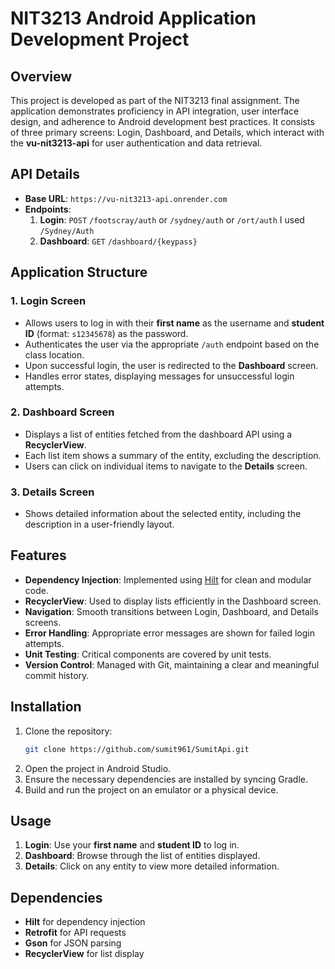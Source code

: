 
# NIT3213 Android Application Development Project

## Overview

This project is developed as part of the NIT3213 final assignment. The application demonstrates proficiency in API integration, user interface design, and adherence to Android development best practices. It consists of three primary screens: Login, Dashboard, and Details, which interact with the **vu-nit3213-api** for user authentication and data retrieval.

## API Details

- **Base URL**: `https://vu-nit3213-api.onrender.com`
- **Endpoints**:
  1. **Login**: `POST` `/footscray/auth` or `/sydney/auth` or `/ort/auth` I used `/Sydney/Auth`
  2. **Dashboard**: `GET` `/dashboard/{keypass}`

## Application Structure

### 1. **Login Screen**
- Allows users to log in with their **first name** as the username and **student ID** (format: `s12345678`) as the password.
- Authenticates the user via the appropriate `/auth` endpoint based on the class location.
- Upon successful login, the user is redirected to the **Dashboard** screen.
- Handles error states, displaying messages for unsuccessful login attempts.

### 2. **Dashboard Screen**
- Displays a list of entities fetched from the dashboard API using a **RecyclerView**.
- Each list item shows a summary of the entity, excluding the description.
- Users can click on individual items to navigate to the **Details** screen.

### 3. **Details Screen**
- Shows detailed information about the selected entity, including the description in a user-friendly layout.

## Features

- **Dependency Injection**: Implemented using [Hilt](https://developer.android.com/training/dependency-injection/hilt) for clean and modular code.
- **RecyclerView**: Used to display lists efficiently in the Dashboard screen.
- **Navigation**: Smooth transitions between Login, Dashboard, and Details screens.
- **Error Handling**: Appropriate error messages are shown for failed login attempts.
- **Unit Testing**: Critical components are covered by unit tests.
- **Version Control**: Managed with Git, maintaining a clear and meaningful commit history.

## Installation

1. Clone the repository:
   ```bash
   git clone https://github.com/sumit961/SumitApi.git
   ```
2. Open the project in Android Studio.
3. Ensure the necessary dependencies are installed by syncing Gradle.
4. Build and run the project on an emulator or a physical device.

## Usage

1. **Login**: Use your **first name** and **student ID** to log in.
2. **Dashboard**: Browse through the list of entities displayed.
3. **Details**: Click on any entity to view more detailed information.


## Dependencies

- **Hilt** for dependency injection
- **Retrofit** for API requests
- **Gson** for JSON parsing
- **RecyclerView** for list display




